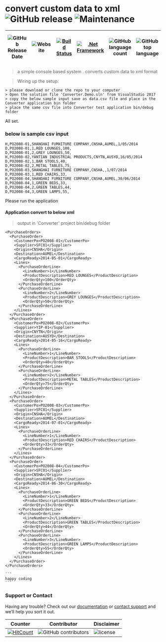 # convert custom data to xml ![GitHub release](https://img.shields.io/github/release/ajeetx/convert2xml.svg?style=for-the-badge) ![Maintenance](https://img.shields.io/maintenance/yes/2021.svg?style=for-the-badge)

 | ![GitHub Release Date](https://img.shields.io/github/release-date/ajeetx/convert2xml.svg?style=plastic) | ![Website](https://img.shields.io/website-stable-offline-green-red/http/ajeetx.github.io/convert2xml.svg?label=status&style=plastic) | [![Build Status](https://travis-ci.org/AJEETX/convert2xml.png?branch=master&style=for-the-badge)](https://travis-ci.org/AJEETX/convert2xml) | [![.Net Framework](https://img.shields.io/badge/DotNet-4.5-blue.svg?style=plastic)](https://www.microsoft.com/en-au/download/details.aspx?id=42642) | ![GitHub language count](https://img.shields.io/github/languages/count/ajeetx/convert2xml.svg?style=plastic)| ![GitHub top language](https://img.shields.io/github/languages/top/ajeetx/convert2xml.svg) |![GitHub repo size in bytes](https://img.shields.io/github/repo-size/ajeetx/convert2xml.svg) 
| ---          | ---        | ---  | --- | --- | --- | --- |


> a simple console based system . converts custom data to xml format

> Wiring up the setup:

    > please download or clone the repo to your computer
    > Open the solution file 'Converter.Demo.sln' from VisualStudio 2017 
    > copy the below sample input save as data.csv file and place in the Converter application bin folder
    > place the same csv file into Converter test application bin/debug folder

All set. 


### below is sample csv input 

```
H,PO2008-01,SHANGHAI FURNITURE COMPANY,CNSHA,AUMEL,1/05/2014
D,PO2008-01,1,RED LOUNGES,100,
D,PO2008-01,2,GREY LOUNGES,50,
H,PO2008-02,YANTIAN INDUSTRIAL PRODUCTS,CNYTN,AUSYD,16/05/2014
D,PO2008-02,1,BAR STOOLS,40,
D,PO2008-02,2,METAL TABLES,75,
H,PO2008-03,SHANGHAI FURNITURE COMPANY,CNSHA,,1/07/2014
D,PO2008-03,1,RED CHAIRS,33,
H,PO2008-04,SHANGHAI FURNITURE COMPANY,CNSHA,AUMEL,30/06/2014
D,PO2008-04,1,GREEN BEDS,33,
D,PO2008-04,2,GREEN TABLES,44,
D,PO2008-04,3,GREEN LAMPS,55,
```


Please run the application 

#### Application convert to below xml 
> output in 'Converter' project bin/debug folder

```
<PurchaseOrders>
  <PurchaseOrder>
    <CustomerPo>PO2008-01</CustomerPo>
    <Supplier>SFC01</Supplier>
    <Origin>CNSHA</Origin>
    <Destination>AUMEL</Destination>
    <CargoReady>2014-05-01</CargoReady>
    <Lines>
      <PurchaseOrderLine>
        <LineNumber>1</LineNumber>
        <ProductDescription>RED LOUNGES</ProductDescription>
        <OrderQty>100</OrderQty>
      </PurchaseOrderLine>
      <PurchaseOrderLine>
        <LineNumber>2</LineNumber>
        <ProductDescription>GREY LOUNGES</ProductDescription>
        <OrderQty>50</OrderQty>
      </PurchaseOrderLine>
    </Lines>
  </PurchaseOrder>
  <PurchaseOrder>
    <CustomerPo>PO2008-02</CustomerPo>
    <Supplier>YIP-01</Supplier>
    <Origin>CNYTN</Origin>
    <Destination>AUSYD</Destination>
    <CargoReady>2014-05-16</CargoReady>
    <Lines>
      <PurchaseOrderLine>
        <LineNumber>1</LineNumber>
        <ProductDescription>BAR STOOLS</ProductDescription>
        <OrderQty>40</OrderQty>
      </PurchaseOrderLine>
      <PurchaseOrderLine>
        <LineNumber>2</LineNumber>
        <ProductDescription>METAL TABLES</ProductDescription>
        <OrderQty>75</OrderQty>
      </PurchaseOrderLine>
    </Lines>
  </PurchaseOrder>
  <PurchaseOrder>
    <CustomerPo>PO2008-03</CustomerPo>
    <Supplier>SFC01</Supplier>
    <Origin>CNSHA</Origin>
    <Destination>AUMEL</Destination>
    <CargoReady>2014-07-01</CargoReady>
    <Lines>
      <PurchaseOrderLine>
        <LineNumber>1</LineNumber>
        <ProductDescription>RED CHAIRS</ProductDescription>
        <OrderQty>33</OrderQty>
      </PurchaseOrderLine>
    </Lines>
  </PurchaseOrder>
  <PurchaseOrder>
    <CustomerPo>PO2008-04</CustomerPo>
    <Supplier>SFC01</Supplier>
    <Origin>CNSHA</Origin>
    <Destination>AUMEL</Destination>
    <CargoReady>2014-06-30</CargoReady>
    <Lines>
      <PurchaseOrderLine>
        <LineNumber>1</LineNumber>
        <ProductDescription>GREEN BEDS</ProductDescription>
        <OrderQty>33</OrderQty>
      </PurchaseOrderLine>
      <PurchaseOrderLine>
        <LineNumber>2</LineNumber>
        <ProductDescription>GREEN TABLES</ProductDescription>
        <OrderQty>44</OrderQty>
      </PurchaseOrderLine>
      <PurchaseOrderLine>
        <LineNumber>3</LineNumber>
        <ProductDescription>GREEN LAMPS</ProductDescription>
        <OrderQty>55</OrderQty>
      </PurchaseOrderLine>
    </Lines>
  </PurchaseOrder>
</PurchaseOrders>
```

    ```
    happy coding
    ```
### Support or Contact

Having any trouble? Check out our [documentation](https://github.com/AJEETX/ParkingCalculation.Demo/blob/master/README.md) or [contact support](mailto:ajeetkumar@email.com) and we’ll help you sort it out.

|  Counter   | Contributor | Disclaimer
| ---        | ---         | --- |
|[ ![HitCount](http://hits.dwyl.io/ajeetx/convert2xml/projects/1.svg)](http://hits.dwyl.io/ajeetx/convert2xml/projects/1) | ![GitHub contributors](https://img.shields.io/github/contributors/ajeetx/convert2xml.svg?style=plastic)|![license](https://img.shields.io/github/license/ajeetx/convert2xml.svg?style=plastic)
